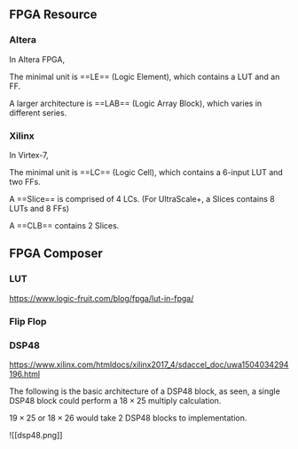 
## FPGA Resource

### Altera

In Altera FPGA,

The minimal unit is ==LE== (Logic Element), which contains a LUT and an FF.

A larger architecture is ==LAB== (Logic Array Block), which varies in different series.

### Xilinx

In Virtex-7,

The minimal unit is ==LC== (Logic Cell), which contains a 6-input LUT and two FFs.

A ==Slice== is comprised of 4 LCs. (For UltraScale+, a Slices contains 8 LUTs and 8 FFs)

A ==CLB== contains 2 Slices.

## FPGA Composer

### LUT

https://www.logic-fruit.com/blog/fpga/lut-in-fpga/

### Flip Flop

### DSP48

https://www.xilinx.com/htmldocs/xilinx2017_4/sdaccel_doc/uwa1504034294196.html

The following is the basic architecture of a DSP48 block, as seen, a single DSP48 block could perform a $18\times25$ multiply calculation.

$19\times25$ or $18\times26$ would take 2 DSP48 blocks to implementation.

![[dsp48.png]]

